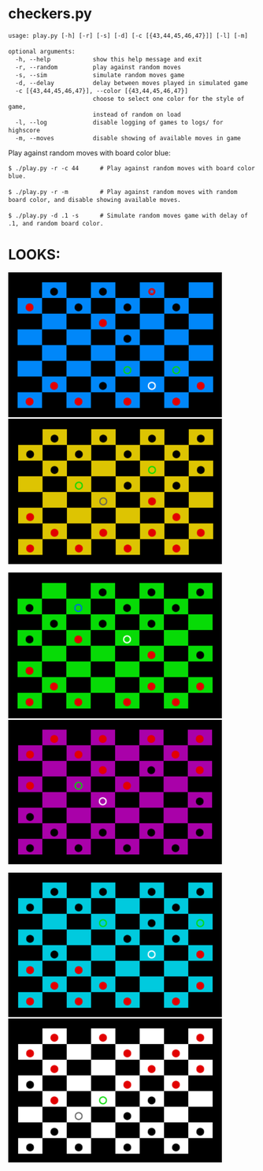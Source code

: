 # checkers.py

```
usage: play.py [-h] [-r] [-s] [-d] [-c [{43,44,45,46,47}]] [-l] [-m]

optional arguments:
  -h, --help            show this help message and exit
  -r, --random          play against random moves
  -s, --sim             simulate random moves game
  -d, --delay           delay between moves played in simulated game
  -c [{43,44,45,46,47}], --color [{43,44,45,46,47}]
                        choose to select one color for the style of game,
                        instead of random on load
  -l, --log             disable logging of games to logs/ for highscore
  -m, --moves           disable showing of available moves in game
```

Play against random moves with board color blue:

```shell
$ ./play.py -r -c 44      # Play against random moves with board color blue.

$ ./play.py -r -m         # Play against random moves with random board color, and disable showing available moves.

$ ./play.py -d .1 -s      # Simulate random moves game with delay of .1, and random board color.
```

# LOOKS:

<img src="images/blue.png" width="434"/> <img src="images/yellow.png" width="434"/>

<img src="images/green.png" width="434"/> <img src="images/purple.png" width="434"/>

<img src="images/cyan.png" width="434"/> <img src="images/lightgrey.png" width="434"/>